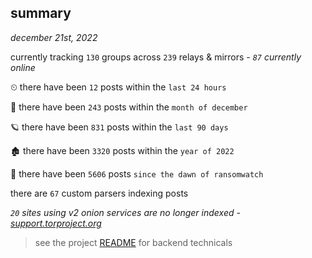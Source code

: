 
## summary
_december 21st, 2022_

currently tracking `130` groups across `239` relays & mirrors - _`87` currently online_

⏲ there have been `12` posts within the `last 24 hours`

🦈 there have been `243` posts within the `month of december`

🪐 there have been `831` posts within the `last 90 days`

🏚 there have been `3320` posts within the `year of 2022`

🦕 there have been `5606` posts `since the dawn of ransomwatch`

there are `67` custom parsers indexing posts

_`20` sites using v2 onion services are no longer indexed - [support.torproject.org](https://support.torproject.org/onionservices/v2-deprecation/)_

> see the project [README](https://github.com/joshhighet/ransomwatch#ransomwatch--) for backend technicals
